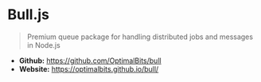 # Bull.js
> Premium queue package for handling distributed jobs and messages in Node.js

* **Github:** https://github.com/OptimalBits/bull
* **Website:** https://optimalbits.github.io/bull/